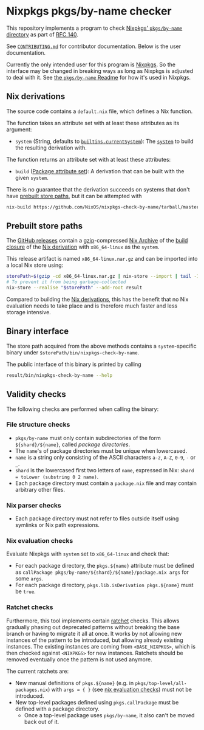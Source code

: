 # Nixpkgs pkgs/by-name checker

This repository implements a program to check [Nixpkgs' `pkgs/by-name` directory](https://github.com/NixOS/nixpkgs/tree/master/pkgs/by-name) as part of [RFC 140](https://github.com/NixOS/rfcs/pull/140).

See [`CONTRIBUTING.md`](./CONTRIBUTING.md) for contributor documentation.
Below is the user documentation.

Currently the only intended user for this program is [Nixpkgs](https://github.com/NixOS/nixpkgs).
So the interface may be changed in breaking ways as long as Nixpkgs is adjusted to deal with it.
See [the `pkgs/by-name` Readme](https://github.com/NixOS/nixpkgs/blob/master/pkgs/by-name/README.md#validation)
for how it's used in Nixpkgs.

## Nix derivations

The source code contains a `default.nix` file, which defines a Nix function.

The function takes an attribute set with at least these attributes as its argument:
- `system` (String, defaults to [`builtins.currentSystem`](https://nixos.org/manual/nix/stable/language/builtin-constants.html#builtins-currentSystem)):
  The [`system`](https://nixos.org/manual/nix/stable/language/derivations#attr-system)
  to build the resulting derivation with.

The function returns an attribute set with at least these attributes:
- `build` ([Package attribute set](https://nixos.org/manual/nix/stable/glossary#package-attribute-set)):
  A derivation that can be built with the given `system`.

There is no guarantee that the derivation succeeds on systems that don't have [prebuilt store paths](#prebuilt-store-paths),
but it can be attempted with

```bash
nix-build https://github.com/NixOS/nixpkgs-check-by-name/tarball/master -A build
```

## Prebuilt store paths

The [GitHub releases](https://github.com/NixOS/nixpkgs-check-by-name/releases)
contain a [gzip](https://www.gnu.org/software/gzip/)-compressed
[Nix Archive](https://nixos.org/manual/nix/stable/command-ref/nix-store/export.html)
of the [build closure](https://nixos.org/manual/nix/stable/glossary#gloss-closure)
of the [Nix derivation](#nix-derivations) with `x86_64-linux` as the `system`.

This release artifact is named `x86_64-linux.nar.gz`
and can be imported into a local Nix store using:

```bash
storePath=$(gzip -cd x86_64-linux.nar.gz | nix-store --import | tail -1)
# To prevent it from being garbage-collected
nix-store --realise "$storePath" --add-root result
```

Compared to building the [Nix derivations](#nix-derivations),
this has the benefit that no Nix evaluation needs to take place
and is therefore much faster and less storage intensive.

## Binary interface

The store path acquired from the above methods contains
a `system`-specific binary under `$storePath/bin/nixpkgs-check-by-name`.

The public interface of this binary is printed by calling
```bash
result/bin/nixpkgs-check-by-name --help
```

## Validity checks

The following checks are performed when calling the binary:

### File structure checks
- `pkgs/by-name` must only contain subdirectories of the form `${shard}/${name}`, called _package directories_.
- The `name`'s of package directories must be unique when lowercased.
- `name` is a string only consisting of the ASCII characters `a-z`, `A-Z`, `0-9`, `-` or `_`.
- `shard` is the lowercased first two letters of `name`, expressed in Nix: `shard = toLower (substring 0 2 name)`.
- Each package directory must contain a `package.nix` file and may contain arbitrary other files.

### Nix parser checks
- Each package directory must not refer to files outside itself using symlinks or Nix path expressions.

### Nix evaluation checks

Evaluate Nixpkgs with `system` set to `x86_64-linux` and check that:
- For each package directory, the `pkgs.${name}` attribute must be defined as `callPackage pkgs/by-name/${shard}/${name}/package.nix args` for some `args`.
- For each package directory, `pkgs.lib.isDerivation pkgs.${name}` must be `true`.

### Ratchet checks

Furthermore, this tool implements certain [ratchet](https://qntm.org/ratchet) checks.
This allows gradually phasing out deprecated patterns without breaking the base branch or having to migrate it all at once.
It works by not allowing new instances of the pattern to be introduced, but allowing already existing instances.
The existing instances are coming from `<BASE_NIXPKGS>`, which is then checked against `<NIXPKGS>` for new instances.
Ratchets should be removed eventually once the pattern is not used anymore.

The current ratchets are:

- New manual definitions of `pkgs.${name}` (e.g. in `pkgs/top-level/all-packages.nix`) with `args = { }`
  (see [nix evaluation checks](#nix-evaluation-checks)) must not be introduced.
- New top-level packages defined using `pkgs.callPackage` must be defined with a package directory.
  - Once a top-level package uses `pkgs/by-name`, it also can't be moved back out of it.
